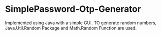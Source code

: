 # SimplePassword-Otp-Generator

Implemented using Java with a simple GUI.
TO generate random numbers, Java.Util.Random Package and Math.Random Function are used. 
